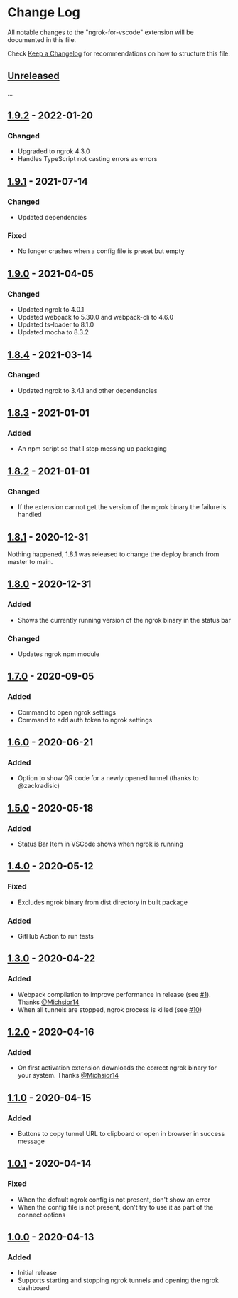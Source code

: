 # Change Log

All notable changes to the "ngrok-for-vscode" extension will be documented in this file.

Check [Keep a Changelog](http://keepachangelog.com/) for recommendations on how to structure this file.

## [Unreleased](https://github.com/philnash/ngrok-for-vscode/compare/v1.9.2...HEAD)

...

## [1.9.2](https://github.com/philnash/ngrok-for-vscode/compare/v1.9.1...v1.9.2) - 2022-01-20

### Changed

- Upgraded to ngrok 4.3.0
- Handles TypeScript not casting errors as errors

## [1.9.1](https://github.com/philnash/ngrok-for-vscode/compare/v1.9.0...v1.9.1) - 2021-07-14

### Changed

- Updated dependencies

### Fixed 

- No longer crashes when a config file is preset but empty

## [1.9.0](https://github.com/philnash/ngrok-for-vscode/compare/v1.8.4...v1.9.0) - 2021-04-05

### Changed

- Updated ngrok to 4.0.1
- Updated webpack to 5.30.0 and webpack-cli to 4.6.0
- Updated ts-loader to 8.1.0
- Updated mocha to 8.3.2

## [1.8.4](https://github.com/philnash/ngrok-for-vscode/compare/v1.8.3...v1.8.4) - 2021-03-14

### Changed

- Updated ngrok to 3.4.1 and other dependencies

## [1.8.3](https://github.com/philnash/ngrok-for-vscode/compare/v1.8.2...v1.8.3) - 2021-01-01

### Added

- An npm script so that I stop messing up packaging

## [1.8.2](https://github.com/philnash/ngrok-for-vscode/compare/v1.8.1...v1.8.2) - 2021-01-01

### Changed

- If the extension cannot get the version of the ngrok binary the failure is handled

## [1.8.1](https://github.com/philnash/ngrok-for-vscode/compare/v1.8.0...v1.8.1) - 2020-12-31

Nothing happened, 1.8.1 was released to change the deploy branch from master to main.

## [1.8.0](https://github.com/philnash/ngrok-for-vscode/compare/v1.7.0...v1.8.0) - 2020-12-31

### Added

- Shows the currently running version of the ngrok binary in the status bar

### Changed

- Updates ngrok npm module

## [1.7.0](https://github.com/philnash/ngrok-for-vscode/compare/v1.6.0...v1.7.0) - 2020-09-05

### Added

- Command to open ngrok settings
- Command to add auth token to ngrok settings

## [1.6.0](https://github.com/philnash/ngrok-for-vscode/compare/v1.5.0...v1.6.0) - 2020-06-21

### Added

- Option to show QR code for a newly opened tunnel (thanks to @zackradisic)

## [1.5.0](https://github.com/philnash/ngrok-for-vscode/compare/v1.4.0...v1.5.0) - 2020-05-18

### Added

- Status Bar Item in VSCode shows when ngrok is running

## [1.4.0](https://github.com/philnash/ngrok-for-vscode/compare/v1.3.0...v1.4.0) - 2020-05-12

### Fixed

- Excludes ngrok binary from dist directory in built package

### Added

- GitHub Action to run tests

## [1.3.0](https://github.com/philnash/ngrok-for-vscode/compare/v1.2.0...v1.3.0) - 2020-04-22

### Added

- Webpack compilation to improve performance in release (see [#1](https://github.com/philnash/ngrok-for-vscode/issues/1)). Thanks [@Michsior14](https://github.com/Michsior14)
- When all tunnels are stopped, ngrok process is killed (see [#10](https://github.com/philnash/ngrok-for-vscode/issues/10))

## [1.2.0](https://github.com/philnash/ngrok-for-vscode/compare/v1.1.0...v1.2.0) - 2020-04-16

### Added

- On first activation extension downloads the correct ngrok binary for your system. Thanks [@Michsior14](https://github.com/Michsior14)

## [1.1.0](https://github.com/philnash/ngrok-for-vscode/compare/v1.0.1...v1.1.0) - 2020-04-15

### Added

- Buttons to copy tunnel URL to clipboard or open in browser in success message

## [1.0.1](https://github.com/philnash/ngrok-for-vscode/compare/v1.0.0...v1.0.1) - 2020-04-14

### Fixed

- When the default ngrok config is not present, don't show an error
- When the config file is not present, don't try to use it as part of the connect options

## [1.0.0](https://github.com/philnash/ngrok-for-vscode/releases/tag/v1.0.0) - 2020-04-13

### Added

- Initial release
- Supports starting and stopping ngrok tunnels and opening the ngrok dashboard
